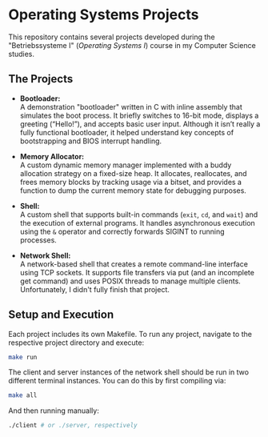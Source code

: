 # Operating Systems Projects

This repository contains several projects developed during the "Betriebssysteme I" (_Operating Systems I_) course in my Computer Science studies.

## The Projects

- **Bootloader:**  
  A demonstration "bootloader" written in C with inline assembly that simulates the boot process. It briefly switches to 16-bit mode, displays a greeting (“Hello!”), and accepts basic user input. Although it isn’t really a fully functional bootloader, it helped understand key concepts of bootstrapping and BIOS interrupt handling.

- **Memory Allocator:**  
  A custom dynamic memory manager implemented with a buddy allocation strategy on a fixed-size heap. It allocates, reallocates, and frees memory blocks by tracking usage via a bitset, and provides a function to dump the current memory state for debugging purposes.

- **Shell:**  
  A custom shell that supports built-in commands (`exit`, `cd`, and `wait`) and the execution of external programs. It handles asynchronous execution using the `&` operator and correctly forwards SIGINT to running processes.

- **Network Shell:**  
  A network-based shell that creates a remote command-line interface using TCP sockets. It supports file transfers via put (and an incomplete get command) and uses POSIX threads to manage multiple clients. Unfortunately, I didn't fully finish that project.

## Setup and Execution

Each project includes its own Makefile. To run any project, navigate to the respective project directory and execute:

```bash
make run
```

The client and server instances of the network shell should be run in two different terminal instances. You can do this by first compiling via:

```bash
make all
```

And then running manually:

```bash
./client # or ./server, respectively
```